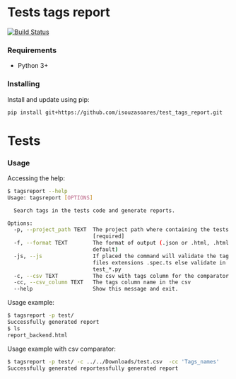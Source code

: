 # Tests tags report


[![Build Status](https://travis-ci.org/isouzasoares/test_tags_report.svg?branch=master)](https://travis-ci.org/isouzasoares/test_tags_report)

### Requirements
- Python 3+

### Installing
Install and update using pip:

```sh
pip install git+https://github.com/isouzasoares/test_tags_report.git
```

# Tests


### Usage
Accessing the help:
```sh
$ tagsreport --help
Usage: tagsreport [OPTIONS]

  Search tags in the tests code and generate reports.

Options:
  -p, --project_path TEXT  The project path where containing the tests
                           [required]
  -f, --format TEXT        The format of output (.json or .html, .html is
                           default)
  -js, --js                If placed the command will validate the tag in
                           files extensions .spec.ts else validate in
                           test_*.py
  -c, --csv TEXT           The csv with tags column for the comparator
  -cc, --csv_column TEXT   The tags column name in the csv
  --help                   Show this message and exit.
```

Usage example:
```sh
$ tagsreport -p test/
Successfully generated report
$ ls
report_backend.html
```

Usage example with csv comparator:
```sh
$ tagsreport -p test/ -c ../../Downloads/test.csv  -cc 'Tags_names'
Successfully generated reportessfully generated report
```









